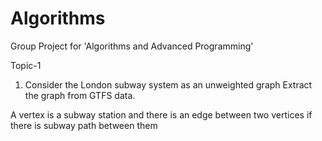 # Algorithms
Group Project for 'Algorithms and Advanced Programming'

Topic-1
1. Consider the London subway system as an unweighted graph
   Extract the graph from GTFS data.
   
A vertex is a subway station and there is an edge between two vertices if there is subway path between them
   
 
